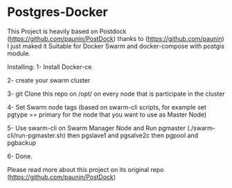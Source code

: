 # Postgres-Docker
This Project is heavily based on Postdock (https://github.com/paunin/PostDock) thanks to (https://github.com/paunin)
I just maked it Suitable for Docker Swarm and docker-compose with postgis module.


Installing:
1- Install Docker-ce

2- create your swarm cluster

3- git Clone this repo on /opt/   on every node that is participate in the cluster

4- Set Swarm node tags (based on swarm-cli scripts, for example set pgtype == primary for the node that you want to use as Master Node)

5- Use swarm-cli on Swarm Manager Node and Run pgmaster (./swarm-cli/run-pgmaster.sh) then pgslave1 and pgsalve2c then pgpool and pgbackup

6- Done.

Please read more about this project on its original repo  (https://github.com/paunin/PostDock)


